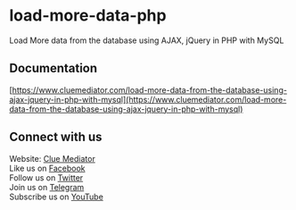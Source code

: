 # load-more-data-php

Load More data from the database using AJAX, jQuery in PHP with MySQL

## Documentation

[https://www.cluemediator.com/load-more-data-from-the-database-using-ajax-jquery-in-php-with-mysql](https://www.cluemediator.com/load-more-data-from-the-database-using-ajax-jquery-in-php-with-mysql)

## Connect with us

Website: [Clue Mediator](https://www.cluemediator.com)  
Like us on [Facebook](https://www.facebook.com/thecluemediator)  
Follow us on [Twitter](https://twitter.com/cluemediator)  
Join us on [Telegram](https://t.me/cluemediator)  
Subscribe us on [YouTube](https://www.youtube.com/ClueMediator)